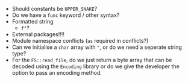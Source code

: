 - Should constants be `UPPER_SNAKE`?
- Do we have a `func` keyword / other syntax?
- Formatted string
    - `f"`?
- External packages!!!!
- Module namespace conflicts (`as` required in conflicts?)
- Can we initialise a `char` array with `"`, or do we need a seperate string type?
- For the `FS::read_file`, do we just return a byte array that can be decoded using the `Encoding` library or do we give the developer the option to pass an encoding method.